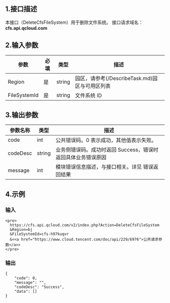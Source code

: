 
## 1.接口描述
本接口（DeleteCfsFileSystem）用于删除文件系统。
接口请求域名：**cfs.api.qcloud.com**

## 2.输入参数

|    参数    |  必填 |  类型  |                      描述                      |
|------------|------|--------|------------------------------------------------|
| Region     |   是   | string | 园区，请参考(/DescribeTask.md)园区与可用区列表 |
| FileSystemId  | 是 |string| 文件系统 ID                                      |



## 3.输出参数

| 参数名称 | 类型 | 描述 |
|----------|------|------|
|    code      |   int   | 公共错误码。0 表示成功，其他值表示失败。     |
|    codeDesc   |   string   | 业务侧错误码。成功时返回 Success，错误时返回具体业务错误原因     |
|    message      |   int   | 模块错误信息描述，与接口相关。详见 错误返回结果     |


## 4.示例 

### 输入

```
<pre>
  https://cfs.api.qcloud.com/v2/index.php?Action=DeleteCfsFileSystem
  &Region=bj
  &FileSystemId=cfs-h97kuqvr
  &<<a href="https://www.cloud.tencent.com/doc/api/229/6976">公共请求参数</a>>
</pre>
```

### 输出

```
{
    "code": 0,
    "message": "",
    "codeDesc": "Success",
    "data": []
}

```




